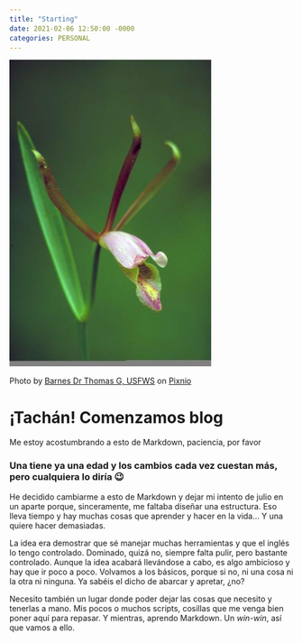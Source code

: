 ```yaml
---
title: "Starting"
date: 2021-02-06 12:50:00 -0000
categories: PERSONAL
---
```

![Orchid bud](../images/PIXNIO-18191-358x544.jpg "Orchid bud")

Photo by <a href="https://pixnio.com/flora-plants/flowers/orchid-flower-pictures/spreding-pogonia-or-rosebud-orchid-cleistes-divaricata-plant-with-pink-and-yellow-blossom">Barnes Dr Thomas G, USFWS</a> on <a href="https://pixnio.com/">Pixnio</a>
# ¡Tachán! Comenzamos blog
Me estoy acostumbrando a esto de Markdown, paciencia, por favor

### Una tiene ya una edad y los cambios cada vez cuestan más, pero cualquiera lo diría 😉

He decidido cambiarme a esto de Markdown y dejar mi intento de julio en un aparte porque, sinceramente, me faltaba diseñar una estructura. Eso lleva tiempo 
y hay muchas cosas que aprender y hacer en la vida... Y una quiere hacer demasiadas. 

La idea era demostrar que sé manejar muchas herramientas y que el inglés lo tengo controlado. Dominado, quizá no, siempre falta pulir, pero bastante controlado.
Aunque la idea acabará llevándose a cabo, es algo ambicioso y hay que ir poco a poco. Volvamos a los básicos, porque si no, ni una cosa ni la otra ni ninguna. Ya sabéis 
el dicho de abarcar y apretar, ¿no?

Necesito también un lugar donde poder dejar las cosas que necesito y tenerlas a mano. Mis pocos o muchos scripts, cosillas que me venga bien poner aquí para repasar. 
Y mientras, aprendo Markdown. Un _win-win_, así que vamos a ello.
